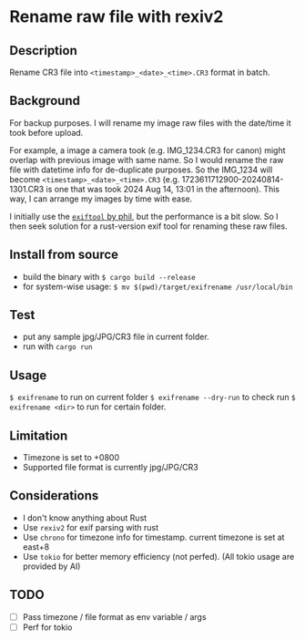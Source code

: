 # Rename raw file with rexiv2

## Description
Rename CR3 file into `<timestamp>_<date>_<time>.CR3` format in batch.

## Background

For backup purposes. I will rename my image raw files with the date/time it took before upload. 

For example, a image a camera took (e.g. IMG_1234.CR3 for canon) might overlap with previous image with same name. So I would rename the raw file with datetime info for de-duplicate purposes. So the IMG_1234 will become `<timestamp>_<date>_<time>.CR3` (e.g. 1723611712900-20240814-1301.CR3 is one that was took 2024 Aug 14, 13:01 in the afternoon). This way, I can arrange my images by time with ease. 

I initially use the [`exiftool` by phil](https://exiftool.org/), but the performance is a bit slow. So I then seek solution for a rust-version exif tool for renaming these raw files. 


## Install from source

- build the binary with `$ cargo build --release` 
- for system-wise usage:  `$ mv $(pwd)/target/exifrename /usr/local/bin`

## Test 

- put any sample jpg/JPG/CR3 file in current folder.
- run with `cargo run`

## Usage

`$ exifrename` to run on current folder
`$ exifrename --dry-run` to check run 
`$ exifrename <dir>` to run for certain folder.

## Limitation

- Timezone is set to +0800
- Supported file format is currently jpg/JPG/CR3

## Considerations

- I don't know anything about Rust
- Use `rexiv2` for exif parsing with rust
- Use `chrono` for timezone info for timestamp. current timezone is set at east+8
- Use `tokio` for better memory efficiency (not perfed). (All tokio usage are provided by AI)

## TODO

- [ ] Pass timezone / file format as env variable / args
- [ ] Perf for tokio
